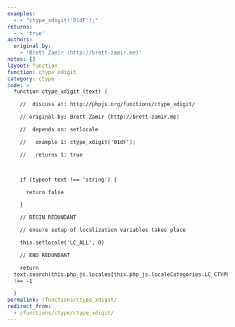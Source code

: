 ```yaml
---
examples:
  - - "ctype_xdigit('01dF');"
returns:
  - - 'true'
authors:
  original by:
    - 'Brett Zamir (http://brett-zamir.me)'
notes: []
layout: function
function: ctype_xdigit
category: ctype
code: >
  function ctype_xdigit (text) {

    //  discuss at: http://phpjs.org/functions/ctype_xdigit/

    // original by: Brett Zamir (http://brett-zamir.me)

    //  depends on: setlocale

    //   example 1: ctype_xdigit('01dF');

    //   returns 1: true



    if (typeof text !== 'string') {

      return false

    }

    // BEGIN REDUNDANT

    // ensure setup of localization variables takes place

    this.setlocale('LC_ALL', 0)

    // END REDUNDANT

    return
  text.search(this.php_js.locales[this.php_js.localeCategories.LC_CTYPE].LC_CTYPE.xd)
  !== -1

  }
permalink: /functions/ctype_xdigit/
redirect_from:
  - /functions/ctype/ctype_xdigit/
---
```


<!-- WARNING! This file is auto generated by `npm run web:inject`, do not edit by hand -->
